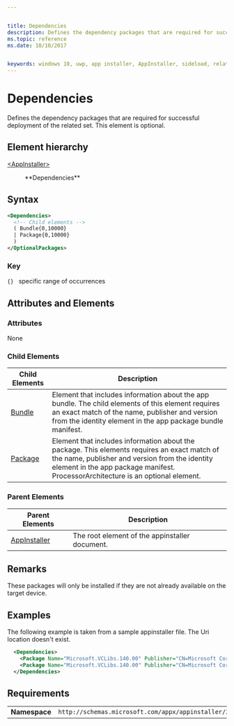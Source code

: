 ```yaml
---


title: Dependencies
description: Defines the dependency packages that are required for successful deployment of the related set. This element is optional.
ms.topic: reference
ms.date: 10/10/2017


keywords: windows 10, uwp, app installer, AppInstaller, sideload, related set, optional packages
---
```


# Dependencies

Defines the dependency packages that are required for successful deployment of the related set. This element is optional. 

## Element hierarchy

<dl>
<dt><a href="element-appinstaller.md">&lt;AppInstaller&gt;</a></dt>
<dd>
    <dl>
        <dt>**Dependencies**</dt>
    </dl>
</dd>
</dl>

## Syntax
``` xml
<Dependencies>
  <!-- Child elements -->
  ( Bundle{0,10000}
  | Package{0,10000}
  )
</OptionalPackages>

```

### Key
`{}`   specific range of occurrences

## Attributes and Elements

### Attributes
None

### Child Elements

| Child Elements | Description |
|----------------|-------------|
| [Bundle](element-bundle.md)           | Element that includes information about the app bundle. The child elements of this element requires an exact match of the name, publisher and version from the identity element in the app package bundle manifest.            |
| [Package](element-package.md)           | Element that includes information about the  package. This elements requires an exact match of the name, publisher and version from the identity element in the app package manifest. ProcessorArchitecture is an optional element.            |


### Parent Elements

| Parent Elements | Description |
|-----------------|-------------|
| [AppInstaller](element-appinstaller.md)            | The root element of the appinstaller document.            |

## Remarks
These packages will only be installed if they are not already available on the target device. 

## Examples
The following example is taken from a sample appinstaller file. The Uri location doesn't exist.  

``` xml
  <Dependencies>
    <Package Name="Microsoft.VCLibs.140.00" Publisher="CN=Microsoft Corporation, O=Microsoft Corporation, L=Redmond, S=Washington, C=US" Version="14.0.24605.0" ProcessorArchitecture="x86" Uri="http://foobarbaz.com/fwkx86.appx" />
    <Package Name="Microsoft.VCLibs.140.00" Publisher="CN=Microsoft Corporation, O=Microsoft Corporation, L=Redmond, S=Washington, C=US" Version="14.0.24605.0" ProcessorArchitecture="x64" Uri="http://foobarbaz.com/fwkx64.appx" />
  </Dependencies>

```
## Requirements
|               |                                                             |
|---------------|-------------------------------------------------------------|
| **Namespace** | `http://schemas.microsoft.com/appx/appinstaller/2017` |